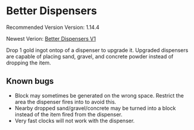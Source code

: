 # Better Dispensers
Recommended Version Version: 1.14.4

Newest Verion: [Better Dispensers V1](https://github.com/WaifuBeforeLaifu/Datapacks/raw/master/Better%20Dispensers/Better%20Dispensers%20V1.zip)

Drop 1 gold ingot ontop of a dispenser to upgrade it. Upgraded dispensers are capable of placing sand, gravel, and concrete powder instead of dropping the item.

## Known bugs
- Block may sometimes be generated on the wrong space. Restrict the area the dispenser fires into to avoid this.
- Nearby dropped sand/gravel/concrete may be turned into a block instead of the item fired from the dispenser. 
- Very fast clocks will not work with the dispenser.
